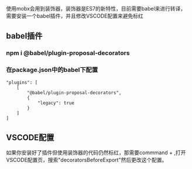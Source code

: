 使用mobx会用到装饰器，装饰器是ES7的新特性，目前需要babel来进行转译，需要安装一个babel插件，并且修改VSCODE配置来避免标红

## babel插件

### npm i @babel/plugin-proposal-decorators

### 在package.json中的babel下配置

```
"plugins": [
    [
        "@babel/plugin-proposal-decorators",
        {
            "legacy": true
        }
    ]
]
```

## VSCODE配置

如果你安装好了插件但使用装饰器的代码仍然标红，那需要commmand + ,打开VSCODE配置页，搜索"decoratorsBeforeExport"然后更改这个配置。

